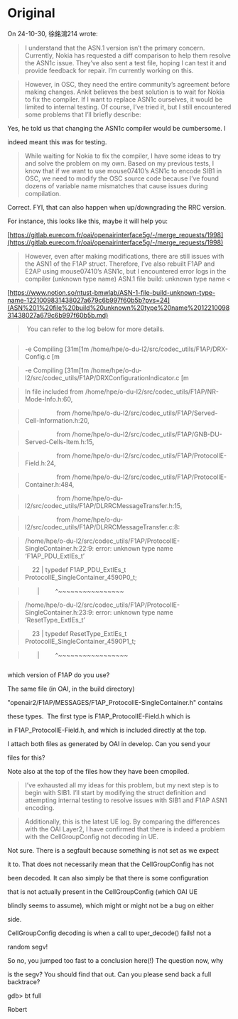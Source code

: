 # Original

On 24-10-30, 徐銘鴻214 wrote:

> I understand that the ASN.1 version isn’t the primary concern. Currently, Nokia has requested a diff comparison to help them resolve the ASN1c issue. They’ve also sent a test file, hoping I can test it and provide feedback for repair. I’m currently working on this.

>

> However, in OSC, they need the entire community’s agreement before making changes. Ankit believes the best solution is to wait for Nokia to fix the compiler. If I want to replace ASN1c ourselves, it would be limited to internal testing. Of course, I’ve tried it, but I still encountered some problems that I’ll briefly describe:

Yes, he told us that changing the ASN1c compiler would be cumbersome. I

indeed meant this was for testing.

> While waiting for Nokia to fix the compiler, I have some ideas to try and solve the problem on my own. Based on my previous tests, I know that if we want to use mouse07410’s ASN1c to encode SIB1 in OSC, we need to modify the OSC source code because I’ve found dozens of variable name mismatches that cause issues during compilation.

Correct. FYI, that can also happen when up/downgrading the RRC version.

For instance, this looks like this, maybe it will help you:

[https://gitlab.eurecom.fr/oai/openairinterface5g/-/merge_requests/1998](https://gitlab.eurecom.fr/oai/openairinterface5g/-/merge_requests/1998)

> However, even after making modifications, there are still issues with the ASN1 of the F1AP struct. Therefore, I’ve also rebuilt F1AP and E2AP using mouse07410’s ASN1c, but I encountered error logs in the compiler (unknown type name) ASN.1 file build: unknown type name <

[https://www.notion.so/ntust-bmwlab/ASN-1-file-build-unknown-type-name-1221009831438027a679c6b997f60b5b?pvs=24](ASN%201%20file%20build%20unknown%20type%20name%201221009831438027a679c6b997f60b5b.md)

>​ You can refer to the log below for more details.

> ```

> -e Compiling [31m[1m /home/hpe/o-du-l2/src/codec_utils/F1AP/DRX-Config.c [m

> -e Compiling [31m[1m /home/hpe/o-du-l2/src/codec_utils/F1AP/DRXConfigurationIndicator.c [m

> In file included from /home/hpe/o-du-l2/src/codec_utils/F1AP/NR-Mode-Info.h:60,

>                  from /home/hpe/o-du-l2/src/codec_utils/F1AP/Served-Cell-Information.h:20,

>                  from /home/hpe/o-du-l2/src/codec_utils/F1AP/GNB-DU-Served-Cells-Item.h:15,

>                  from /home/hpe/o-du-l2/src/codec_utils/F1AP/ProtocolIE-Field.h:24,

>                  from /home/hpe/o-du-l2/src/codec_utils/F1AP/ProtocolIE-Container.h:484,

>                  from /home/hpe/o-du-l2/src/codec_utils/F1AP/DLRRCMessageTransfer.h:15,

>                  from /home/hpe/o-du-l2/src/codec_utils/F1AP/DLRRCMessageTransfer.c:8:

> /home/hpe/o-du-l2/src/codec_utils/F1AP/ProtocolIE-SingleContainer.h:22:9: error: unknown type name ‘F1AP_PDU_ExtIEs_t’

>    22 | typedef F1AP_PDU_ExtIEs_t  ProtocolIE_SingleContainer_4590P0_t;

>       |         ^~~~~~~~~~~~~~~~~

> /home/hpe/o-du-l2/src/codec_utils/F1AP/ProtocolIE-SingleContainer.h:23:9: error: unknown type name ‘ResetType_ExtIEs_t’

>    23 | typedef ResetType_ExtIEs_t  ProtocolIE_SingleContainer_4590P1_t;

>       |         ^~~~~~~~~~~~~~~~~~

> ```

which version of F1AP do you use?

The same file (in OAI, in the build directory)

"openair2/F1AP/MESSAGES/F1AP_ProtocolIE-SingleContainer.h" contains

these types.  The first type is F1AP_ProtocolIE-Field.h which is

in F1AP_ProtocolIE-Field.h, and which is included directly at the top.

I attach both files as generated by OAI in develop. Can you send your

files for this?

Note also at the top of the files how they have been cmopiled.

> I’ve exhausted all my ideas for this problem, but my next step is to begin with SIB1. I’ll start by modifying the struct definition and attempting internal testing to resolve issues with SIB1 and F1AP ASN1 encoding.

>

> Additionally, this is the latest UE log. By comparing the differences with the OAI Layer2, I have confirmed that there is indeed a problem with the CellGroupConfig not decoding in UE.

Not sure. There is a segfault because something is not set as we expect

it to. That does not necessarily mean that the CellGroupConfig has not

been decoded. It can also simply be that there is some configuration

that is not actually present in the CellGroupConfig (which OAI UE

blindly seems to assume), which might or might not be a bug on either

side.

CellGroupConfig decoding is when a call to uper_decode() fails! not a

random segv!

So no, you jumped too fast to a conclusion here(!) The question now, why

is the segv? You should find that out. Can you please send back a full backtrace?

gdb> bt full

Robert